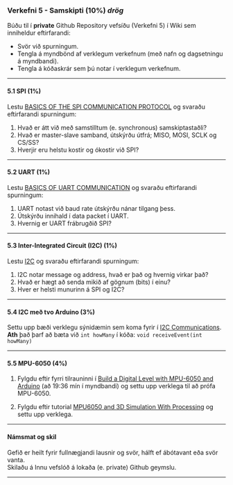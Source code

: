 ### Verkefni 5 - Samskipti (10%)  _drög_


Búðu til í **private** Github Repository vefsíðu (Verkefni 5) í Wiki sem inniheldur eftirfarandi:

- Svör við spurningum.
- Tengla á myndbönd af verklegum verkefnum (með nafn og dagsetningu á myndbandi).
- Tengla á kóðaskrár sem þú notar í verklegum verkefnum.

---

#### 5.1 SPI (1%)
Lestu [BASICS OF THE SPI COMMUNICATION PROTOCOL](https://www.circuitbasics.com/basics-of-the-spi-communication-protocol) og svaraðu eftirfarandi spurningum:
   
   1. Hvað er átt við með samstilltum (e. synchronous) samskiptastaðli?
   1. Hvað er master-slave samband, útskýrðu útfrá; MISO, MOSI, SCLK og CS/SS? 
   1. Hverjir eru helstu kostir og ókostir við SPI?
   
---

#### 5.2 UART (1%)
Lestu [BASICS OF UART COMMUNICATION](https://www.circuitbasics.com/basics-uart-communication/) og svaraðu eftirfarandi spurningum:
 
   1. UART notast við baud rate útskýrðu nánar tilgang þess.
   1. Útskýrðu innihald í data packet í UART.
   1. Hvernig er UART frábrugðið SPI? 
 
---

#### 5.3 Inter-Integrated Circuit (I2C) (1%)
Lestu [I2C](https://www.circuitbasics.com/basics-of-the-i2c-communication-protocol/) og svaraðu eftirfarandi spurningum:

   1. I2C notar message og address, hvað er það og hvernig virkar það?
   1. Hvað er hægt að senda mikið af gögnum (bits) í einu?
   1. Hver er helsti munurinn á SPI og I2C? 

---

#### 5.4 I2C með tvo Arduino (3%)
Settu upp bæði verklegu sýnidæmin sem koma fyrir í [I2C Communications](https://dronebotworkshop.com/i2c-arduino-arduino/).<br> 
**Ath** það þarf að bæta við `int howMany` í kóða: `void receiveEvent(int howMany)`
        
---

#### 5.5 MPU-6050 (4%)
1. Fylgdu eftir fyrri tilrauninni í [Build a Digital Level with MPU-6050 and Arduino](https://dronebotworkshop.com/mpu-6050-level/)  (að 19:36 mín í myndbandi) og settu upp verklega til að prófa MPU-6050.

2. Fylgdu eftir tutorial [MPU6050 and 3D Simulation With Processing](https://www.instructables.com/id/Arduino-MPU6050-GY521-6-Axis-Accelerometer-Gyro-3D/) og settu upp verklega.

---

#### Námsmat og skil
Gefið er heilt fyrir fullnægjandi lausnir og svör, hálft ef ábótavant eða svör vanta. <br>
Skilaðu á Innu vefslóð á lokaða (e. private) Github geymslu.

---

<!--

#### 5.1 UART
Kynntu þér UART [BASICS OF UART COMMUNICATION](https://www.circuitbasics.com/basics-uart-communication/) og [UART](https://www.allaboutcircuits.com/technical-articles/back-to-basics-the-universal-asynchronous-receiver-transmitter-uart/). Fylgdu eftirfarandi tutorial: [HOW TO SET UP UART COMMUNICATION ON THE ARDUINO](https://www.circuitbasics.com/how-to-set-up-uart-communication-for-arduino/) og settu upp á Breadboard.
   

#### 5.2 Serial Peripheral Interface (SPI)
1. Fylgdu eftirfarandi tutorial: [Communication between two Arduino Boards](https://circuitdigest.com/microcontroller-projects/arduino-spi-communication-tutorial) og settu upp á Breadboard. Sjá einnig [How do you use SPI on an Arduino?](https://arduino.stackexchange.com/questions/16348/how-do-you-use-spi-on-an-arduino)


**SPI:**

- [BASICS OF THE SPI COMMUNICATION PROTOCOL](https://www.circuitbasics.com/basics-of-the-spi-communication-protocol)
- [SPI](https://www.allaboutcircuits.com/technical-articles/spi-serial-peripheral-interface/)
- [Arduino og SPI](https://learn.sparkfun.com/tutorials/serial-peripheral-interface-spi/all) 
- [SPI safnið fyrir Arduino](https://www.arduino.cc/en/reference/SPI)

-->
